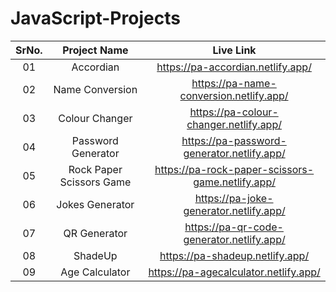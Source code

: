 # JavaScript-Projects
|SrNo.|Project Name| Live Link|
|:---:|:---:|:---:|
|01|Accordian|https://pa-accordian.netlify.app/|
|02|Name Conversion|https://pa-name-conversion.netlify.app/|
|03|Colour Changer|https://pa-colour-changer.netlify.app/|
|04|Password Generator|https://pa-password-generator.netlify.app/|
|05|Rock Paper Scissors Game|https://pa-rock-paper-scissors-game.netlify.app/|
|06|Jokes Generator|https://pa-joke-generator.netlify.app/|
|07|QR Generator|https://pa-qr-code-generator.netlify.app/|
|08|ShadeUp|https://pa-shadeup.netlify.app/|
|09|Age Calculator|https://pa-agecalculator.netlify.app/|

